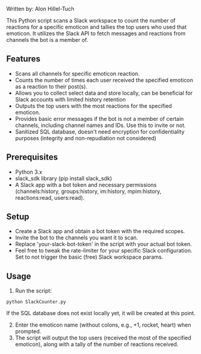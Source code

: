 Written by: Alon Hillel-Tuch

This Python script scans a Slack workspace to count the number of reactions for a specific emoticon and tallies the top users who used that emoticon. It utilizes the Slack API to fetch messages and reactions from channels the bot is a member of.

## Features
* Scans all channels for specific emoticon reaction.
* Counts the number of times each user received the specified emoticon as a reaction to their post(s).
* Allows you to collect select data and store locally, can be beneficial for Slack accounts with limited history retention
* Outputs the top users with the most reactions for the specified emoticon.
* Provides basic error messages if the bot is not a member of certain channels, including channel names and IDs. Use this to invite or not.
* Sanitized SQL database, doesn't need encryption for confidentiality purposes (integrity and non-repudiation not considered)
  

## Prerequisites
* Python 3.x
* slack_sdk library (pip install slack_sdk)
* A Slack app with a bot token and necessary permissions (channels:history, groups:history, im:history, mpim:history, reactions:read, users:read).

## Setup
* Create a Slack app and obtain a bot token with the required scopes.
* Invite the bot to the channels you want it to scan.
* Replace 'your-slack-bot-token' in the script with your actual bot token.
* Feel free to tweak the rate-limiter for your specific Slack configuration. Set to not trigger the basic (free) Slack workspace params.

## Usage
1. Run the script:
```
python SlackCounter.py
```

If the SQL database does not exist locally yet, it will be created at this point. 

2. Enter the emoticon name (without colons, e.g., +1, rocket, heart) when prompted.
3. The script will output the top users (received the most of the specified emoticon), along with a tally of the number of reactions received.
